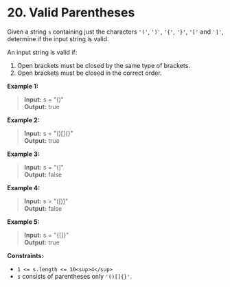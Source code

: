 # 20. Valid Parentheses

Given a string `s` containing just the characters `'('`, `')'`, `'{'`, `'}'`, `'['` and `']'`, determine if the input string is valid.

An input string is valid if:
1. Open brackets must be closed by the same type of brackets.
2. Open brackets must be closed in the correct order.

**Example 1:**
> **Input:** s = "()"  
> **Output:** true

**Example 2:**
> **Input:** s = "()[]{}"  
> **Output:** true

**Example 3:**
> **Input:** s = "(]"  
> **Output:** false

**Example 4:**
> **Input:** s = "([)]"  
> **Output:** false

**Example 5:**
> **Input:** s = "{[]}"  
> **Output:** true

**Constraints:**
* `1 <= s.length <= 10<sup>4</sup>`
* `s` consists of parentheses only `'()[]{}'`.